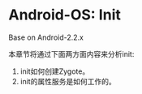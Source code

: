 # Android-OS: Init
Base on Android-2.2.x

本章节将通过下面两方面内容来分析init:
  1) init如何创建Zygote。
  2) init的属性服务是如何工作的。

